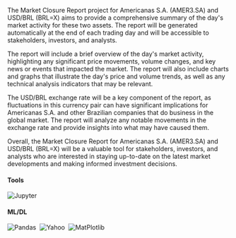 The Market Closure Report project for Americanas S.A. (AMER3.SA) and USD/BRL (BRL=X) aims to provide a comprehensive summary of the day's market activity for these two assets. The report will be generated automatically at the end of each trading day and will be accessible to stakeholders, investors, and analysts.

The report will include a brief overview of the day's market activity, highlighting any significant price movements, volume changes, and key news or events that impacted the market. The report will also include charts and graphs that illustrate the day's price and volume trends, as well as any technical analysis indicators that may be relevant.

The USD/BRL exchange rate will be a key component of the report, as fluctuations in this currency pair can have significant implications for Americanas S.A. and other Brazilian companies that do business in the global market. The report will analyze any notable movements in the exchange rate and provide insights into what may have caused them.


Overall, the Market Closure Report for Americanas S.A. (AMER3.SA) and USD/BRL (BRL=X) will be a valuable tool for stakeholders, investors, and analysts who are interested in staying up-to-date on the latest market developments and making informed investment decisions.

#### Tools
![Jupyter](https://img.shields.io/badge/Jupyter-%23000000.svg?style=for-the-badge&logo=Jupyter&logoColor=orange&labelColor=white&color=orange)&nbsp;
#### ML/DL
![Pandas](https://img.shields.io/badge/pandas-%23150458.svg?style=for-the-badge&logo=pandas&logoColor=white)&nbsp;
![Yahoo](https://img.shields.io/badge/yFinace-blueviolet/?style=for-the-badge&logo=yahoo&logoColor=violet&logoWidth=30&labelColor=white&color=blueviolet)&nbsp;
![MatPlotlib](https://img.shields.io/badge/Matplotlib-%233F4F75.svg?style=for-the-badge&logo=plotly&logoColor=white)&nbsp;
